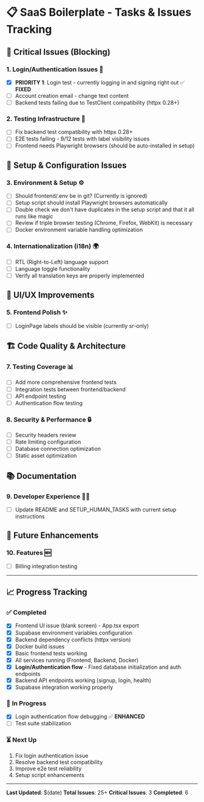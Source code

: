 # 📋 SaaS Boilerplate - Tasks & Issues Tracking

## 🚨 **Critical Issues (Blocking)**

### 1. **Login/Authentication Issues** 🔐
- [x] **PRIORITY 1**: Login test - currently logging in and signing right out ✅ **FIXED**
- [ ] Account creation email - change text content
- [ ] Backend tests failing due to TestClient compatibility (httpx 0.28+)

### 2. **Testing Infrastructure** 🧪
- [ ] Fix backend test compatibility with httpx 0.28+
- [ ] E2E tests failing - 9/12 tests with label visibility issues
- [ ] Frontend needs Playwright browsers (should be auto-installed in setup)

## 🔧 **Setup & Configuration Issues**

### 3. **Environment & Setup** ⚙️
- [ ] Should frontend/.env be in git? (Currently is ignored)
- [ ] Setup script should install Playwright browsers automatically
- [ ] Double check we don't have duplicates in the setup script and that it all runs like magic
- [ ] Review if triple browser testing (Chrome, Firefox, WebKit) is necessary
- [ ] Docker environment variable handling optimization

### 4. **Internationalization (i18n)** 🌍
- [ ] RTL (Right-to-Left) language support
- [ ] Language toggle functionality
- [ ] Verify all translation keys are properly implemented

## 🎨 **UI/UX Improvements**

### 5. **Frontend Polish** ✨
- [ ] LoginPage labels should be visible (currently sr-only)

## 🏗️ **Code Quality & Architecture**

### 7. **Testing Coverage** 📊
- [ ] Add more comprehensive frontend tests
- [ ] Integration tests between frontend/backend
- [ ] API endpoint testing
- [ ] Authentication flow testing

### 8. **Security & Performance** 🔒
- [ ] Security headers review
- [ ] Rate limiting configuration
- [ ] Database connection optimization
- [ ] Static asset optimization

## 📚 **Documentation**

### 9. **Developer Experience** 👨‍💻
- [ ] Update README and SETUP_HUMAN_TASKS with current setup instructions

## 🚀 **Future Enhancements**

### 10. **Features** 🆕
- [ ] Billing integration testing

---

## 📈 **Progress Tracking**

### ✅ **Completed**
- [x] Frontend UI issue (blank screen) - App.tsx export
- [x] Supabase environment variables configuration
- [x] Backend dependency conflicts (httpx version)
- [x] Docker build issues
- [x] Basic frontend tests working
- [x] All services running (Frontend, Backend, Docker)
- [x] **Login/Authentication flow** - Fixed database initialization and auth endpoints
- [x] Backend API endpoints working (signup, login, health)
- [x] Supabase integration working properly

### 🔄 **In Progress**
- [x] Login authentication flow debugging ✅ **ENHANCED**
- [ ] Test suite stabilization

### ⏳ **Next Up**
1. Fix login authentication issue
2. Resolve backend test compatibility
3. Improve e2e test reliability
4. Setup script enhancements

---

**Last Updated**: $(date)
**Total Issues**: 25+
**Critical Issues**: 3
**Completed**: 6 